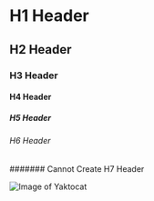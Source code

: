 # H1 Header
## H2 Header
### H3 Header
#### H4 Header
##### H5 Header
###### H6 Header
####### Cannot Create H7 Header

![Image of Yaktocat](https://octodex.github.com/images/yaktocat.png)

